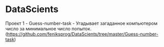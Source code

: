 # DataScients
Проект 1 - Guess-number-task - Угадывает загаданное компьютером число за минимальное число попыток. (https://github.com/feniksprog/DataScients/tree/master/Guess-number-task)
